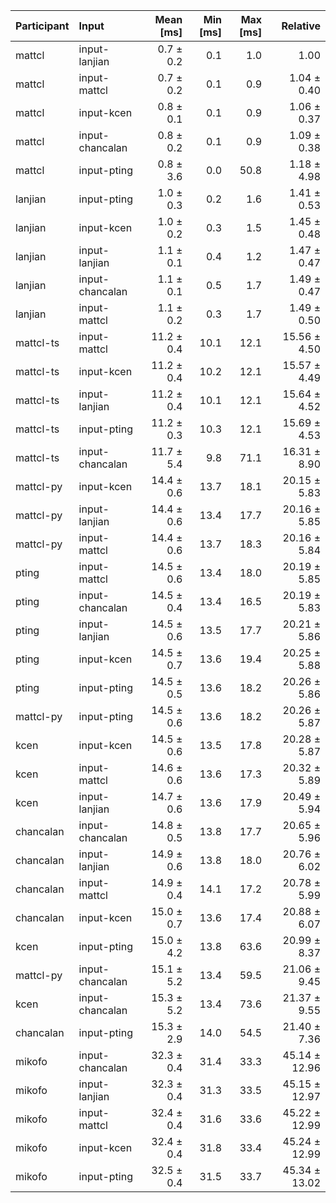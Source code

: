 | Participant | Input | Mean [ms] | Min [ms] | Max [ms] | Relative |
|:---|:---|---:|---:|---:|---:|
| mattcl | input-lanjian | 0.7 ± 0.2 | 0.1 | 1.0 | 1.00 |
| mattcl | input-mattcl | 0.7 ± 0.2 | 0.1 | 0.9 | 1.04 ± 0.40 |
| mattcl | input-kcen | 0.8 ± 0.1 | 0.1 | 0.9 | 1.06 ± 0.37 |
| mattcl | input-chancalan | 0.8 ± 0.2 | 0.1 | 0.9 | 1.09 ± 0.38 |
| mattcl | input-pting | 0.8 ± 3.6 | 0.0 | 50.8 | 1.18 ± 4.98 |
| lanjian | input-pting | 1.0 ± 0.3 | 0.2 | 1.6 | 1.41 ± 0.53 |
| lanjian | input-kcen | 1.0 ± 0.2 | 0.3 | 1.5 | 1.45 ± 0.48 |
| lanjian | input-lanjian | 1.1 ± 0.1 | 0.4 | 1.2 | 1.47 ± 0.47 |
| lanjian | input-chancalan | 1.1 ± 0.1 | 0.5 | 1.7 | 1.49 ± 0.47 |
| lanjian | input-mattcl | 1.1 ± 0.2 | 0.3 | 1.7 | 1.49 ± 0.50 |
| mattcl-ts | input-mattcl | 11.2 ± 0.4 | 10.1 | 12.1 | 15.56 ± 4.50 |
| mattcl-ts | input-kcen | 11.2 ± 0.4 | 10.2 | 12.1 | 15.57 ± 4.49 |
| mattcl-ts | input-lanjian | 11.2 ± 0.4 | 10.1 | 12.1 | 15.64 ± 4.52 |
| mattcl-ts | input-pting | 11.2 ± 0.3 | 10.3 | 12.1 | 15.69 ± 4.53 |
| mattcl-ts | input-chancalan | 11.7 ± 5.4 | 9.8 | 71.1 | 16.31 ± 8.90 |
| mattcl-py | input-kcen | 14.4 ± 0.6 | 13.7 | 18.1 | 20.15 ± 5.83 |
| mattcl-py | input-lanjian | 14.4 ± 0.6 | 13.4 | 17.7 | 20.16 ± 5.85 |
| mattcl-py | input-mattcl | 14.4 ± 0.6 | 13.7 | 18.3 | 20.16 ± 5.84 |
| pting | input-mattcl | 14.5 ± 0.6 | 13.4 | 18.0 | 20.19 ± 5.85 |
| pting | input-chancalan | 14.5 ± 0.4 | 13.4 | 16.5 | 20.19 ± 5.83 |
| pting | input-lanjian | 14.5 ± 0.6 | 13.5 | 17.7 | 20.21 ± 5.86 |
| pting | input-kcen | 14.5 ± 0.7 | 13.6 | 19.4 | 20.25 ± 5.88 |
| pting | input-pting | 14.5 ± 0.5 | 13.6 | 18.2 | 20.26 ± 5.86 |
| mattcl-py | input-pting | 14.5 ± 0.6 | 13.6 | 18.2 | 20.26 ± 5.87 |
| kcen | input-kcen | 14.5 ± 0.6 | 13.5 | 17.8 | 20.28 ± 5.87 |
| kcen | input-mattcl | 14.6 ± 0.6 | 13.6 | 17.3 | 20.32 ± 5.89 |
| kcen | input-lanjian | 14.7 ± 0.6 | 13.6 | 17.9 | 20.49 ± 5.94 |
| chancalan | input-chancalan | 14.8 ± 0.5 | 13.8 | 17.7 | 20.65 ± 5.96 |
| chancalan | input-lanjian | 14.9 ± 0.6 | 13.8 | 18.0 | 20.76 ± 6.02 |
| chancalan | input-mattcl | 14.9 ± 0.4 | 14.1 | 17.2 | 20.78 ± 5.99 |
| chancalan | input-kcen | 15.0 ± 0.7 | 13.6 | 17.4 | 20.88 ± 6.07 |
| kcen | input-pting | 15.0 ± 4.2 | 13.8 | 63.6 | 20.99 ± 8.37 |
| mattcl-py | input-chancalan | 15.1 ± 5.2 | 13.4 | 59.5 | 21.06 ± 9.45 |
| kcen | input-chancalan | 15.3 ± 5.2 | 13.4 | 73.6 | 21.37 ± 9.55 |
| chancalan | input-pting | 15.3 ± 2.9 | 14.0 | 54.5 | 21.40 ± 7.36 |
| mikofo | input-chancalan | 32.3 ± 0.4 | 31.4 | 33.3 | 45.14 ± 12.96 |
| mikofo | input-lanjian | 32.3 ± 0.4 | 31.3 | 33.5 | 45.15 ± 12.97 |
| mikofo | input-mattcl | 32.4 ± 0.4 | 31.6 | 33.6 | 45.22 ± 12.99 |
| mikofo | input-kcen | 32.4 ± 0.4 | 31.8 | 33.4 | 45.24 ± 12.99 |
| mikofo | input-pting | 32.5 ± 0.4 | 31.5 | 33.7 | 45.34 ± 13.02 |
